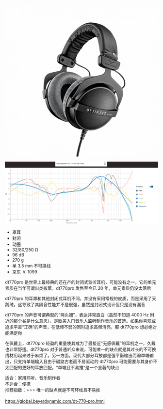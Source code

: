 ![img](../../../resource/dt770pro.webp)

![freq](../../../resource/dt770pro%2080%20freq.png)

- 罩耳
- 封闭
- 动圈
- 32/80/250 Ω
- 96 dB
- 270 g
- 单 3.5 mm 不可换线
- 京东 ￥ 1099

dt770pro 是世界上最经典的还在产的封闭式监听耳机，可能没有之一，它的单元素质在当年可谓出类拔萃。dt770pro
发售至今已 20 年，单元素质仍没太落后

dt770pro 的耳罩和其他封闭式耳机不同，并没有采用常规的皮质，而是采用了天鹅绒，这导致了其隔音性能并不是很强，虽然是封闭式设计但只是没有漏音

dt770pro 的声音可谓典型的“两头翘”，表达非常直白（虽然不知道 4000 Hz 附近的那个谷是什么意思），是欧美入门音乐人监听制作音乐的首选。如果你喜欢或追求平直“正确”的声音，在低频不弱的同时追求高频清亮，那 dt770pro 想必绝对能满足你

在佩戴上，dt770pro 轻盈的重量使其成为了最接近“无感佩戴”的耳机之一，久戴也非常舒适。dt770pro 对于普通听众来说，可能唯一的缺点就是其过长的不可换线材用起来过于麻烦了。另一方面，现代大部分耳放都是强平衡输出而弱单端输出，只支持单端输入且由于磁路古老而不易驱动的 dt770pro 可能需要与其身价不太匹配的更好的耳放匹配，“单端且不易推”是一个显著的缺点

适合：家用聆听，音乐制作者  
不适合：便携  
推荐指数：⭐⭐⭐ 唯一的缺点就是不可环线且不易推

https://global.beyerdynamic.com/dt-770-pro.html

